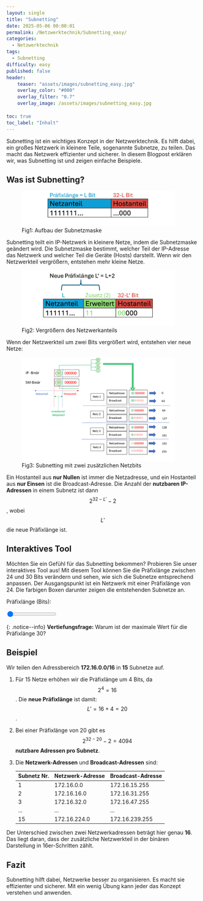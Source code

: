 ```yaml
---
layout: single
title: "Subnetting"
date: 2025-05-06 00:00:01
permalink: /Netzwerktechnik/Subnetting_easy/
categories:
  - Netzwerktechnik
tags:
  - Subnetting
difficulty: easy
published: false
header:
    teaser: "assets/images/subnetting_easy.jpg"
    overlay_color: "#000"
    overlay_filter: "0.7"
    overlay_image: /assets/images/subnetting_easy.jpg

toc: true
toc_label: "Inhalt"
---
```


Subnetting ist ein wichtiges Konzept in der Netzwerktechnik. Es hilft dabei, ein großes Netzwerk in kleinere Teile, sogenannte Subnetze, zu teilen. Das macht das Netzwerk effizienter und sicherer. In diesem Blogpost erklären wir, was Subnetting ist und zeigen einfache Beispiele.

<script>
    window.jekyllData = {
        difficulty: "{{ page.difficulty | escape }}",
    };
</script>

<script id="MathJax-script" async
          src="https://cdn.jsdelivr.net/npm/mathjax@3/es5/tex-mml-chtml.js">
</script>

## Was ist Subnetting?

<style>
  .center {
  display: block;
  margin-left: auto;
  margin-right: auto;
  width: 50%;
}
</style>
<figure>
    <img src="/assets/images/IP_address.png" width="400"/>
    <figcaption>Fig1: Aufbau der Subnetzmaske</figcaption>
</figure>

Subnetting teilt ein IP-Netzwerk in kleinere Netze, indem die Subnetzmaske geändert wird. Die Subnetzmaske bestimmt, welcher Teil der IP-Adresse das Netzwerk und welcher Teil die Geräte (Hosts) darstellt. Wenn wir den Netzwerkteil vergrößern, entstehen mehr kleine Netze.

<figure>
    <img src="/assets/images/IP_address_2.png" width="400"/>
    <figcaption>Fig2: Vergrößern des Netzwerkanteils</figcaption>
</figure>

Wenn der Netzwerkteil um zwei Bits vergrößert wird, entstehen vier neue Netze:

<figure>
    <img src="/assets/images/Subnetting.png" width="400"/>
    <figcaption>Fig3: Subnetting mit zwei zusätzlichen Netzbits</figcaption>
</figure>

Ein Hostanteil aus **nur Nullen** ist immer die Netzadresse, und ein Hostanteil aus **nur Einsen** ist die Broadcast-Adresse. Die Anzahl der **nutzbaren IP-Adressen** in einem Subnetz ist dann $$ 2^{32-L'}-2 $$, wobei $$L'$$ die neue Präfixlänge ist.

## Interaktives Tool

Möchten Sie ein Gefühl für das Subnetting bekommen? Probieren Sie unser interaktives Tool aus! Mit diesem Tool können Sie die Präfixlänge zwischen 24 und 30 Bits verändern und sehen, wie sich die Subnetze entsprechend anpassen. Der Ausgangspunkt ist ein Netzwerk mit einer Präfixlänge von 24. Die farbigen Boxen darunter zeigen die entstehenden Subnetze an.

<label id="sliderValue" for="subnetSlider">Präfixlänge (Bits):</label>

<input type="range" id="subnetSlider" class="slider" min="24" max="30" value="24">
<div class="result" id="result"></div>

<script src="/assets/js/subnetCalculator.js"></script>

{: .notice--info}
**Vertiefungsfrage:**
Warum ist der maximale Wert für die Präfixlänge 30?

## Beispiel

Wir teilen den Adressbereich **172.16.0.0/16** in **15** Subnetze auf.
1. Für 15 Netze erhöhen wir die Präfixlänge um 4 Bits, da $$ 2^4 = 16 $$. Die **neue Präfixlänge** ist damit: $$L'= 16+4 = 20$$.
2. Bei einer Präfixlänge von 20 gibt es $$ 2^{32-20} - 2 = 4094 $$ **nutzbare Adressen pro Subnetz**.
3. Die **Netzwerk-Adressen** und **Broadcast-Adressen** sind:

    | Subnetz Nr. | Netzwerk-Adresse | Broadcast-Adresse |
    | ----------- | ---------------- | ----------------- |
    | 1           | 172.16.0.0       | 172.16.15.255     |
    | 2           | 172.16.16.0      | 172.16.31.255     |
    | 3           | 172.16.32.0      | 172.16.47.255     |
    | ...         | ...              | ...               |
    | 15          | 172.16.224.0     | 172.16.239.255    |

Der Unterschied zwischen zwei Netzwerkadressen beträgt hier genau **16**. Das liegt daran, dass der zusätzliche Netzwerkteil in der binären Darstellung in 16er-Schritten zählt.

## Fazit

Subnetting hilft dabei, Netzwerke besser zu organisieren. Es macht sie effizienter und sicherer. Mit ein wenig Übung kann jeder das Konzept verstehen und anwenden.
